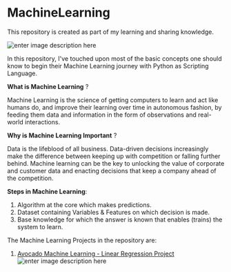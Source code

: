 # MachineLearning

This repository is created as part of my learning and sharing knowledge.

![enter image description here](https://camo.githubusercontent.com/a41f0f4f9312b3ecf3ac28eed856790774b854c274f82d5af9acbf34d1f12cf4/68747470733a2f2f6d69726f2e6d656469756d2e636f6d2f6d61782f323430302f312a635f6669422d5967626e4d6c366e6e745947424d48512e6a706567)
	
In this repository, I've touched upon most of the basic concepts one should know to begin their Machine Learning journey with Python as Scripting Language.

**What is Machine Learning** ?

Machine Learning is the science of getting computers to learn and act like humans do, and improve their learning over time in autonomous fashion, by feeding them data and information in the form of observations and real-world interactions.


**Why is Machine Learning Important** ?

Data is the lifeblood of all business. Data-driven decisions increasingly make the difference between keeping up with competition or falling further behind. Machine learning can be the key to unlocking the value of corporate and customer data and enacting decisions that keep a company ahead of the competition.


**Steps in Machine Learning**:

1. Algorithm at the core which makes predictions.
2. Dataset containing Variables & Features on which decision is made.
3. Base knowledge for which the answer is known that enables (trains) the system to learn.


The Machine Learning Projects in the repository are:

1. [Avocado Machine Learning - Linear Regression Project](https://github.com/santhoshbvsrk/Machine-Learning-Projects/tree/main/Avocado-Machine-Learning-Project)
![enter image description here](https://miro.medium.com/max/1125/0*hy3y0fn3nRtdlszI)
